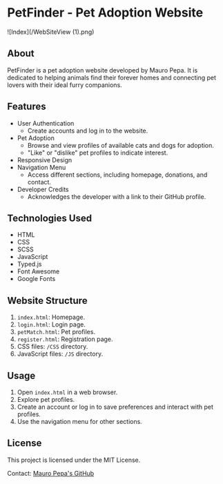 # PetFinder - Pet Adoption Website

![Index](/WebSiteView (1).png)


## About
PetFinder is a pet adoption website developed by Mauro Pepa. 
It is dedicated to helping animals find their forever homes and connecting pet lovers with their ideal furry companions.

## Features
- User Authentication
  - Create accounts and log in to the website.
- Pet Adoption
  - Browse and view profiles of available cats and dogs for adoption.
  - "Like" or "dislike" pet profiles to indicate interest.
- Responsive Design
- Navigation Menu
  - Access different sections, including homepage, donations, and contact.
- Developer Credits
  - Acknowledges the developer with a link to their GitHub profile.

## Technologies Used
- HTML
- CSS
- SCSS
- JavaScript
- Typed.js
- Font Awesome
- Google Fonts

## Website Structure
1. `index.html`: Homepage.
2. `login.html`: Login page.
3. `petMatch.html`: Pet profiles.
4. `register.html`: Registration page.
5. CSS files: `/CSS` directory.
6. JavaScript files: `/JS` directory.

## Usage
1. Open `index.html` in a web browser.
2. Explore pet profiles.
3. Create an account or log in to save preferences and interact with pet profiles.
4. Use the navigation menu for other sections.


## License
This project is licensed under the MIT License.

Contact: [Mauro Pepa's GitHub](https://github.com/PEPAXD)
